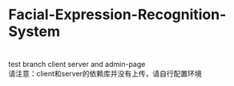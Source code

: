 # Facial-Expression-Recognition-System

### 
<br>test branch client server and admin-page
<br>请注意：client和server的依赖库并没有上传，请自行配置环境